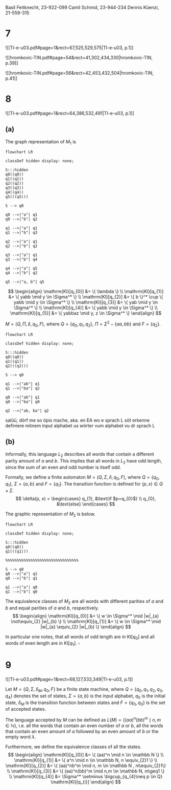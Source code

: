 
Basil Feitknecht, 23-922-099
Camil Schmid, 23-944-234
Dennis Küenzi, 21-559-315

# 7
![[TI-e-u03.pdf#page=1&rect=67,525,529,575|TI-e-u03, p.1]]


![[hromkovic-TIN.pdf#page=54&rect=41,302,434,330|hromkovic-TIN, p.39]]


![[hromkovic-TIN.pdf#page=56&rect=42,453,432,504|hromkovic-TIN, p.41]]



# 8
![[TI-e-u03.pdf#page=1&rect=64,386,532,491|TI-e-u03, p.1]]


## (a)

The graph representation of $M_{1}$ is
```mermaid
flowchart LR

classDef hidden display: none;

S:::hidden
q0((q0))
q1((q1))
q2((q2))
q3((q3))
q4((q4))
q5(((q5)))

S --> q0

q0 -->|"a"| q1
q0 -->|"b"| q2

q1 -->|"a"| q1
q1 -->|"b"| q3

q2 -->|"a"| q1
q2 -->|"b"| q2

q3 -->|"a"| q1
q3 -->|"b"| q4

q4 -->|"a"| q5
q4 -->|"b"| q2

q5 -->|"a, b"| q5

```


$$
\begin{align}
\mathrm{Kl}[q_{0}] &= \{ \lambda \} \\
\mathrm{Kl}[q_{1}] &= \{ yabb \mid y \in \Sigma^* \} \\
\mathrm{Kl}[q_{2}] &= \{ b \}^* \cup \{ yabb \mid y \in \Sigma^* \} \\
\mathrm{Kl}[q_{3}] &= \{ yab \mid y \in \Sigma^* \} \\
\mathrm{Kl}[q_{4}] &= \{ yabb \mid y \in \Sigma^* \} \\
\mathrm{Kl}[q_{5}] &= \{ yabbaz \mid y, z \in  \Sigma^* \}
\end{align}
$$



$M=(Q, \Pi, \delta, q_{0}, F)$, where $Q=\{ q_{0}, q_{1}, q_{2} \}$, $\Pi = \Sigma^2 - \{ aa, bb\}$ and $F=\{ q_{2} \}$. 

```mermaid
flowchart LR

classDef hidden display: none;

S:::hidden
q0((q0))
q1((q1))
q2(((q2)))

S --> q0

q1 -->|"ab"| q1
q1 -->|"ba"| q2

q0 -->|"ab"| q1
q0 -->|"ba"| q0

q2 -->|"ab, ba"| q2
```

salüü, dörf me so öpis mache, aka. en EA wo e sprach L söt erkenne definiere mitnem input alphabet us wörter vum alphabet vu dr sprach L


## (b)

Informally, this language $L_{2}$ describes all words that contain a different parity amount of $a$ and $b$. This implies that all words in $L_{2}$ have odd length, since the sum of an even and odd number is itself odd.

Formally, we define a finite automaton $M = ( Q, \Sigma, \delta, q_{0}, F )$, where $Q=\{ q_{0}, q_{1} \}$, $\Sigma=\{ a, b \}$ and $F=\{ q_{1} \}$. The transition function is defined for $(p, x) \in Q \times \Sigma$.
$$
\delta(p, x) = \begin{cases}
q_{1}, &\text{if $p=q_{0}$} \\
q_{0}, &\text{else}
\end{cases}
$$

The graphic representation of $M_{2}$ is below.
```mermaid
flowchart LR

classDef hidden display: none;

S:::hidden
q0((q0))
q1(((q1)))

%%%%%%%%%%%%%%%%%%%%%%%%%%%%%%%%

S --> q0
q0 -->|"a"| q1
q0 -->|"b"| q1

q1 -->|"a"| q0
q1 -->|"b"| q0
```

The equivalence classes of $M_{2}$ are all words with different parities of $a$ and $b$ and equal parities of $a$ and $b$, respectively.
$$
\begin{align}
\mathrm{Kl}[q_{0}] &= \{ w \in \Sigma^* \mid |w|_{a} \not\equiv_{2} |w|_{b} \} \\
\mathrm{Kl}[q_{1}] &= \{ w \in \Sigma^* \mid |w|_{a} \equiv_{2} |w|_{b}  \}
\end{align}
$$

In particular one notes, that all words of odd length are in $\mathrm{Kl}[q_{0}]$ and all words of even length are in $\mathrm{Kl}[q_{1}]$.
$\square$


# 9
![[TI-e-u03.pdf#page=1&rect=68,127,533,349|TI-e-u03, p.1]]


Let $M = \{ Q, \Sigma, \delta_{M}, q_{0}, F \}$ be a finite state machine, where  $Q=\{ q_{0}, q_{1}, q_{2}, q_{3}, q_{4}  \}$ denotes the set of states, $\Sigma=\{ a, b \}$ is the input alphabet, $q_{0}$ is the initial state, $\delta_{M}$ is the transition function between states and $F=\{ q_{0}, q_{3} \}$ is the set of accepted states.

The language accepted by $M$ can be defined as $L(M) = \{ (aa)^n(bb)^m \mid n,m \in \mathbb N  \}$, i.e. all the words that contain an even number of $a$ or $b$, all the words that contain an even amount of $a$ followed by an even amount of $b$ or the empty word $\lambda$.

Furthermore, we define the equivalence classes of all the states.
$$
\begin{align}
\mathrm{Kl}[q_{0}] &= \{ (aa)^n \mid n \in \mathbb N \} \\
\mathrm{Kl}[q_{1}] &= \{ a^n \mid n \in \mathbb N, n \equiv_{2}1 \} \\
\mathrm{Kl}[q_{2}] &= \{ (aa)^nb^m \mid n, m \in \mathbb N , m\equiv_{2}1\} \\
\mathrm{Kl}[q_{3}] &= \{ (aa)^n(bb)^m \mid n,m \in \mathbb N, m\geq1 \} \\
\mathrm{Kl}[q_{4}] &= \Sigma^* \setminus \bigcup_{q_{4}\neq p \in Q} \mathrm{Kl}[q_{i}]
\end{align}
$$










